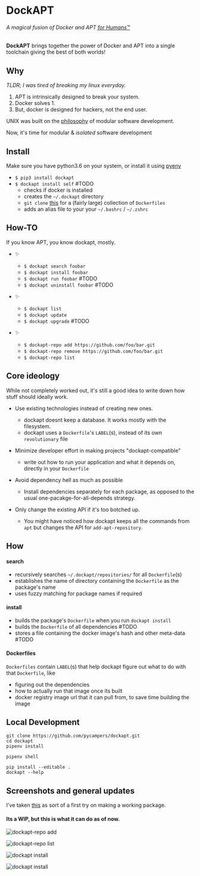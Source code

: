 # DockAPT
###### A magical fusion of Docker and APT [for Humans™](https://www.kennethreitz.org/projects)
__DockAPT__ brings together the power of Docker and APT into a single toolchain giving the best of both worlds!


## Why
_TLDR; I was tired of breaking my linux everyday._

1. APT is intrinsically designed to break your system.
2. Docker solves 1.
3. But, docker is designed for hackers, not the end user.

UNIX was built on the [philosophy](https://en.wikipedia.org/wiki/Unix_philosophy) of modular software development.

Now, it's time for modular & _isolated_ software development

## Install
Make sure you have python3.6 on your system, or install it using [pyenv](https://github.com/pyenv/pyenv-installer)

- `$ pip3 install dockapt`
- `$ dockapt install self` #TODO
    - checks if docker is installed
    - creates the `~/.dockapt` directory
    - `git clone` [this](https://github.com/jessfraz/dockerfiles) for a (fairly large) collection of `Dockerfiles`
    - adds an alias file to your your `~/.bashrc` / `~/.zshrc`


## How-TO
If you know APT, you know dockapt, mostly.

- ✨
    - `$ dockapt search foobar`
    - `$ dockapt install foobar`
    - `$ dockapt run foobar` #TODO
    - `$ dockapt uninstall foobar` #TODO

- ✨
    - `$ dockapt list`
    - `$ dockapt update`
    - `$ dockapt upgrade` #TODO

- ✨
    - `$ dockapt-repo add https://github.com/foo/bar.git`
    - `$ dockapt-repo remove https://github.com/foo/bar.git`
    - `$ dockapt-repo list`

## Core ideology
While not completely worked out, it's still a good idea to write down how stuff should ideally work.

- Use existing technologies instead of creating new ones.
    - dockapt doesnt keep a database. It works mostly with the filesystem.
    - dockapt uses a `Dockerfile`'s `LABEL`(s), instead of its own `revolutionary` file

- Minimize developer effort in making projects "dockapt-compatible"
    - write out how to run your application and what it depends on, directly in your `Dockerfile`

- Avoid dependency hell as much as possible
    - Install dependencies separately for each package, as opposed to the usual one-pacakge-for-all-depends strategy.

- Only change the existing API if it's too botched up.
    - You might have noticed how dockapt keeps all the commands from `apt` but changes the API for `add-apt-repository`.

## How

#### search
- recursively searches `~/.dockapt/repositories/` for all `Dockerfile`(s)
- establishes the name of directory containing the `Dockerfile` as the package's name
- uses fuzzy matching for package names if required

#### install
- builds the package's `Dockerfile` when you run `dockapt install`
- builds the `Dockerfile` of all dependencies #TODO
- stores a file containing the docker image's hash and other meta-data #TODO

#### Dockerfiles
`Dockerfiles` contain `LABEL`(s) that help dockapt figure out what to do with that `Dockerfile`, like
- figuring out the dependencies
- how to actually run that image once its built
- docker registry image url that it can pull from, to save time building the image

## Local Development
```
git clone https://github.com/pycampers/dockapt.git
cd dockapt
pipenv install
```

`pipenv shell`

```
pip install --editable .
dockapt --help
```

## Screenshots and general updates

I've taken [this](https://github.com/devxpy/dockerfiles/blob/302decc29dc323d84f39b182aca6b8e62792fcc8/couchpotato/Dockerfile) as sort of a first try on making a working package.

#### Its a WIP, but this is what it can do as of now.
![dockapt-repo add](https://i.imgur.com/LNWtF2A.png)

![dockapt-repo list](https://i.imgur.com/R9mWc1W.png)

![dockapt install](https://i.imgur.com/xlr8ji9.png)

![dockapt install](https://i.imgur.com/flFydBi.png)
